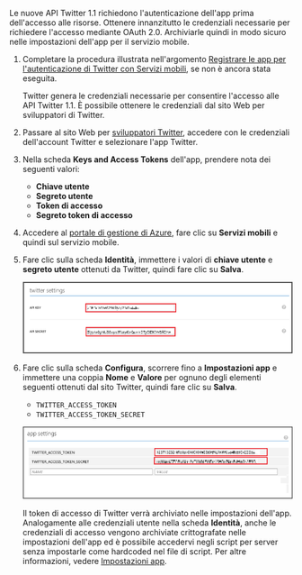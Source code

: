

Le nuove API Twitter 1.1 richiedono l'autenticazione dell'app prima dell'accesso alle risorse. Ottenere innanzitutto le credenziali necessarie per richiedere l'accesso mediante OAuth 2.0. Archiviarle quindi in modo sicuro nelle impostazioni dell'app per il servizio mobile.

1. Completare la procedura illustrata nell'argomento <a href="../articles/mobile-services/mobile-services-how-to-register-twitter-authentication.md/" target="_blank">Registrare le app per l'autenticazione di Twitter con Servizi mobili</a>, se non è ancora stata eseguita. 
  
  	Twitter genera le credenziali necessarie per consentire l'accesso alle API Twitter 1.1. È possibile ottenere le credenziali dal sito Web per sviluppatori di Twitter.

2. Passare al sito Web per <a href="http://go.microsoft.com/fwlink/p/?LinkId=268300" target="_blank">sviluppatori Twitter</a>, accedere con le credenziali dell'account Twitter e selezionare l'app Twitter.

3. Nella scheda **Keys and Access Tokens** dell'app, prendere nota dei seguenti valori:

	+ **Chiave utente**
	+ **Segreto utente**
	+ **Token di accesso**
	+ **Segreto token di accesso**

4. Accedere al [portale di gestione di Azure], fare clic su **Servizi mobili** e quindi sul servizio mobile.

5. Fare clic sulla scheda **Identità**, immettere i valori di **chiave utente** e **segreto utente** ottenuti da Twitter, quindi fare clic su **Salva**.

	![](./media/mobile-services-register-twitter-access/mobile-identity-tab-twitter-only.png)

2. Fare clic sulla scheda **Configura**, scorrere fino a **Impostazioni app** e immettere una coppia **Nome** e **Valore** per ognuno degli elementi seguenti ottenuti dal sito Twitter, quindi fare clic su **Salva**.

	+ `TWITTER_ACCESS_TOKEN`
	+ `TWITTER_ACCESS_TOKEN_SECRET`

	![](./media/mobile-services-register-twitter-access/mobile-schedule-job-app-settings.png)

	Il token di accesso di Twitter verrà archiviato nelle impostazioni dell'app. Analogamente alle credenziali utente nella scheda **Identità**, anche le credenziali di accesso vengono archiviate crittografate nelle impostazioni dell'app ed è possibile accedervi negli script per server senza impostarle come hardcoded nel file di script. Per altre informazioni, vedere [Impostazioni app].

<!-- URLs. -->
[Mobile Services server script reference]: http://go.microsoft.com/fwlink/?LinkId=262293
[portale di gestione di Azure]: https://manage.windowsazure.com/
[Register your apps for Twitter login with Mobile Services]: ../articles/mobile-services/mobile-services-how-to-register-twitter-authentication.md
[Twitter Developers]: http://go.microsoft.com/fwlink/p/?LinkId=268300
[Impostazioni app]: http://msdn.microsoft.com/library/azure/b6bb7d2d-35ae-47eb-a03f-6ee393e170f7

<!---HONumber=62-->